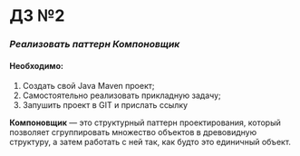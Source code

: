 # **ДЗ №2**

### ***Реализовать паттерн Компоновщик***

#### Необходимо:

1. Создать свой Java Maven проект;
2. Самостоятельно реализовать прикладную задачу;
3. Запушить проект в GIT и прислать ссылку

**Компоновщик** — это структурный паттерн проектирования, который позволяет сгруппировать множество объектов в древовидную структуру, а затем работать с ней так, как будто это единичный объект.
